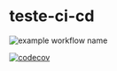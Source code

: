 # teste-ci-cd

![example workflow name](https://github.com/devsouza/teste-ci-cd/workflows/Java%20CI/badge.svg)


[![codecov](https://codecov.io/gh/DevSouza/teste-ci-cd/branch/master/graph/badge.svg)](https://codecov.io/gh/DevSouza/teste-ci-cd)
